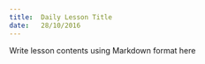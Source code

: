 ```yaml
---
title:  Daily Lesson Title
date:   28/10/2016
---
```


Write lesson contents using Markdown format here